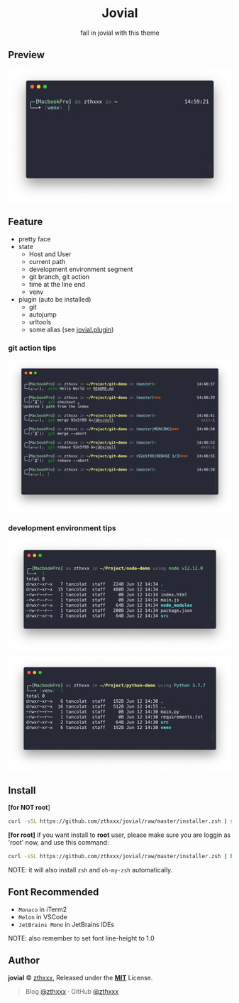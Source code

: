 <h1 align="center">Jovial</h1>

<p align="center">fall in jovial with this theme</p>

## Preview

![jovial](./docs/jovial.png)


## Feature

- pretty face
- state
  - Host and User
  - current path
  - development environment segment
  - git branch, git action
  - time at the line end
  - venv
- plugin (auto be installed)
  - git
  - autojump
  - urltools
  - some alias (see [jovial.plugin](./jovial.plugin.zsh))

### git action tips

![jovial-git-action](./docs/jovial-git-action.png)

### development environment tips

![jovial-node-prompt](./docs/jovial-node-prompt.png)

![jovial-python-prompt](./docs/jovial-python-prompt.png)


## Install

**[for NOT root**]

```bash
curl -sSL https://github.com/zthxxx/jovial/raw/master/installer.zsh | sudo bash -s $USER
```


**[for root]** if you want install to **root** user, please make sure you are loggin as 'root' now, and use this command:


```bash
curl -sSL https://github.com/zthxxx/jovial/raw/master/installer.zsh | bash
```

NOTE: it will also install `zsh` and `oh-my-zsh` automatically.

## Font Recommended

- `Monaco` in iTerm2
- `Melon` in VSCode
- `JetBrains Mono` in JetBrains IDEs

NOTE: also remember to set font line-height to 1.0

## Author

**jovial** © [zthxxx](https://github.com/zthxxx), Released under the **[MIT](./LICENSE)** License.

> Blog [@zthxxx](https://blog.zthxxx.me) · GitHub [@zthxxx](https://github.com/zthxxx)
